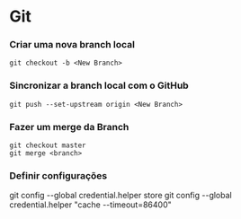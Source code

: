 # Git

### Criar uma nova branch local
	git checkout -b <New Branch>

### Sincronizar a branch local com o GitHub
	git push --set-upstream origin <New Branch>

### Fazer um merge da Branch
	git checkout master
	git merge <branch>

### Definir configurações 
git config --global credential.helper store
git config --global credential.helper "cache --timeout=86400"
